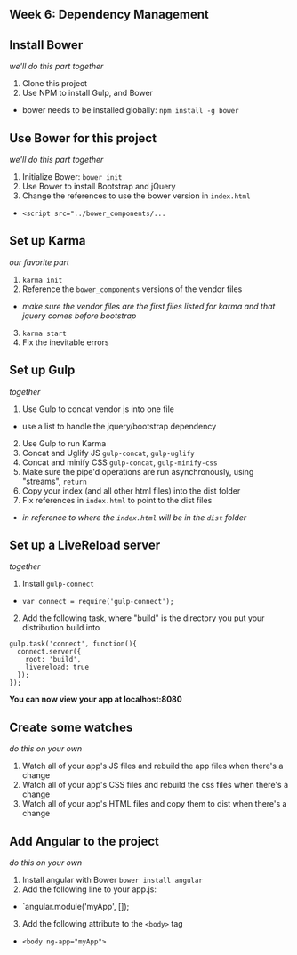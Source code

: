 ## Week 6: Dependency Management

## Install Bower
*we'll do this part together*

1. Clone this project
2. Use NPM to install Gulp, and Bower
  * bower needs to be installed globally: `npm install -g bower`

## Use Bower for this project
*we'll do this part together*

1. Initialize Bower: `bower init`
2. Use Bower to install Bootstrap and jQuery
3. Change the references to use the bower version in `index.html`
  * `<script src="../bower_components/...`

## Set up Karma
*our favorite part*

1. `karma init`
2. Reference the `bower_components` versions of the vendor files
  * *make sure the vendor files are the first files listed for karma and that jquery comes before bootstrap*
3. `karma start`
4. Fix the inevitable errors

## Set up Gulp
*together*

1. Use Gulp to concat vendor js into one file
  * use a list to handle the jquery/bootstrap dependency
2. Use Gulp to run Karma
3. Concat and Uglify JS `gulp-concat`, `gulp-uglify`
4. Concat and minify CSS `gulp-concat`, `gulp-minify-css`
5. Make sure the pipe'd operations are run asynchronously, using "streams", `return`
6. Copy your index (and all other html files) into the dist folder
7. Fix references in `index.html` to point to the dist files
  * *in reference to where the `index.html` will be in the `dist` folder*

## Set up a LiveReload server
*together*

1. Install `gulp-connect`
  * `var connect = require('gulp-connect');`
2. Add the following task, where "build" is the directory you put your distribution build into
```
gulp.task('connect', function(){
  connect.server({
    root: 'build',
    livereload: true
  });
});
```
**You can now view your app at localhost:8080**

## Create some watches
*do this on your own* 

1. Watch all of your app's JS files and rebuild the app files when there's a change
2. Watch all of your app's CSS files and rebuild the css files when there's a change
3. Watch all of your app's HTML files and copy them to dist when there's a change

## Add Angular to the project
*do this on your own*

1. Install angular with Bower `bower install angular`
2. Add the following line to your app.js:
  * `angular.module('myApp', []);
3. Add the following attribute to the `<body>` tag
  * `<body ng-app="myApp">`
